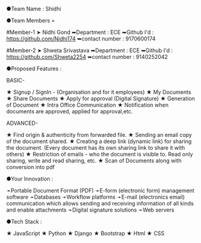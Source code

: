 ●Team Name : Shidhi


●Team Members =      

#Member-1        ➤ Nidhi Gond
➥Department      : ECE
➥Github I'd      : https://github.com/Nidhi174
➥contact number  : 9170600174

#Member-2        ➤ Shweta Srivastava
➥Department      : ECE
➥Github I'd      : https://github.com/Shweta2254
➥contact number  : 9140252042
  
  
●Proposed Features :
  
  BASIC-
  
★ Signup / SignIn - (Organisation and for it employees)
★ My Documents
★ Share Documents
★ Apply for approval (Digital Signature)
★ Generation of Document
★ Intra Office Communication
★ Notification when documents are approved, applied
   for approval,etc.
  
  ADVANCED-
  
★ Find origin & authenticity from forwarded file.
★ Sending an email copy of the document shared.
★ Creating a deep link (dynamic link) for sharing the
   document. (Every document has its own sharing link
   to share it with others)
★ Restriction of emails - who the document is visible to.
   Read only sharing, write and read sharing, etc.
★ Scan of Documents along with conversion into pdf
  
 ●Your Innovation :
  
➛Portable Document Format (PDF)
➛E-form (electronic form) management software 
➛Databases 
➛Workflow platforms 
➛E-mail (electronics email) communication which allows sending and receiving information of all kinds and enable attachments
➛Digital signature solutions
➛Web servers 

 ●Tech Stack :
  
 ★ JavaScript
 ★ Python
 ★ Django
 ★ Bootstrap
 ★ Html
 ★ CSS
 
  
 
  
  
  
  
  
  
  
  
